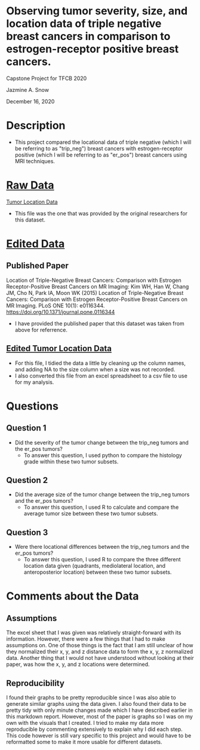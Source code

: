 # Observing tumor severity, size, and location data of triple negative breast cancers in comparison to estrogen-receptor positive breast cancers.
Capstone Project for TFCB 2020
 
Jazmine A. Snow

December 16, 2020

# Description
 - This project compared the locational data of triple negative (which I will be referring to as "trip_neg") breast cancers with estrogen-receptor positive (which I will be referring to as "er_pos") breast cancers using MRI techniques. 

# [Raw Data](../main/raw-data)
[Tumor Location Data](../main/raw-data/tumor%20location%20raw%20data_final.xls)
  - This file was the one that was provided by the original researchers for this dataset.

# [Edited Data](../main/edited-data)
## Published Paper
Location of Triple-Negative Breast Cancers: Comparison with Estrogen Receptor-Positive Breast Cancers on MR Imaging:
Kim WH, Han W, Chang JM, Cho N, Park IA, Moon WK (2015) Location of Triple-Negative Breast Cancers: Comparison with Estrogen Receptor-Positive Breast Cancers on MR Imaging. PLoS ONE 10(1): e0116344. <https://doi.org/10.1371/journal.pone.0116344> 
  - I have provided the published paper that this dataset was taken from above for referrence. 

## [Edited Tumor Location Data](../main/edited-data/tumor-location_edited-data_csv.csv)
- For this file, I tidied the data a little by cleaning up the column names, and adding NA to the size column when a size was not recorded. 
- I also converted this file from an  excel spreadsheet to a csv file to use for my analysis. 

# Questions
## Question 1
- Did the severity of the tumor change between the trip_neg tumors and the er_pos tumors?
   - To answer this question, I used python to compare the histology grade within these two tumor subsets. 

## Question 2
- Did the average size of the tumor change between the trip_neg tumors and the er_pos tumors?
   - To answer this question, I used R to calculate and compare the average tumor size between these two tumor subsets.

## Question 3
- Were there locational differences between the trip_neg tumors and the er_pos tumors?
   - To answer this question, I used R to compare the three different location data given (quadrants, mediolateral location, and anteroposterior location) between these two tumor subsets. 

# Comments about the Data
## Assumptions
The excel sheet that I was given was relatively straight-forward with its information. However, there were a few things that I had to make assumptions on. One of those things is the fact that I am still unclear of how they normalized their x, y, and z distance data to form the x, y, z normalized data. Another thing that I would not have understood without looking at their paper, was how the x, y, and z locations were determined.

## Reproducibility
I found their graphs to be pretty reproducible since I was also able to generate similar graphs using the data given. I also found their data to be pretty tidy with only minute changes made which I have described earlier in this markdown report. However, most of the paper is graphs so I was on my own with the visuals that I created. I tried to make my data more reproducible by commenting extensively to explain why I did each step. This code however is still vary specific to this project and would have to be reformatted some to make it more usable for different datasets. 

